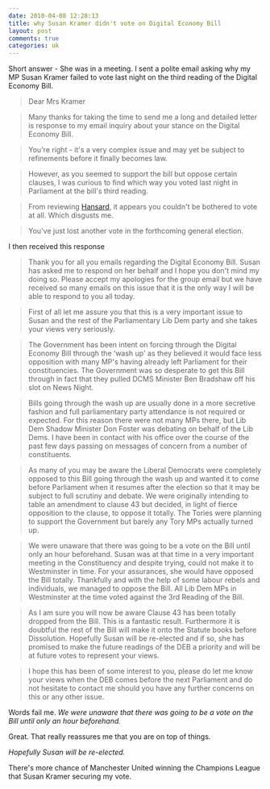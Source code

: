 ```yaml
---
date: 2010-04-08 12:28:13
title: why Susan Kramer didn't vote on Digital Economy Bill
layout: post
comments: true
categories: uk
---
```

Short answer - She was in a meeting. I sent a polite email asking why my
MP Susan Kramer failed to vote last night on the third reading of the
Digital Economy Bill.

> Dear Mrs Kramer

> Many thanks for taking the time to send me a long and detailed
> letter is response to my email inquiry about your stance on the
> Digital Economy Bill.

> You're right - it's a very complex issue and may yet be subject to
> refinements before it finally becomes law.

> However, as you seemed to support the bill but oppose certain
> clauses, I was curious to find which way you voted last night in
> Parliament at the bill's third reading.

> From reviewing
> [Hansard](http://www.publications.parliament.uk/pa/cm/cmtoday/cmdebate/32.htm),
> it appears you couldn't be bothered to vote at all. Which disgusts
> me.

> You've just lost another vote in the forthcoming general election.

I then received this response

> Thank you for all you emails regarding the Digital Economy Bill. Susan
> has asked me to respond on her behalf and I hope you don't mind my
> doing so. Please accept my apologies for the group email but we have
> received so many emails on this issue that it is the only way I will
> be able to respond to you all today.

> First of all let me assure you that this is a very important issue
> to Susan and the rest of the Parliamentary Lib Dem party and she
> takes your views very seriously.

> The Government has been intent on forcing through the Digital
> Economy Bill through the ‘wash up' as they believed it would face
> less opposition with many MP's having already left Parliament for
> their constituencies. The Government was so desperate to get this
> Bill through in fact that they pulled DCMS Minister Ben Bradshaw off
> his slot on News Night.

> Bills going through the wash up are usually done in a more secretive
> fashion and full parliamentary party attendance is not required or
> expected. For this reason there were not many MPs there, but Lib Dem
> Shadow Minister Don Foster was debating on behalf of the Lib Dems. I
> have been in contact with his office over the course of the past few
> days passing on messages of concern from a number of
> constituents.

> As many of you may be aware the Liberal Democrats were completely
> opposed to this Bill going through the wash up and wanted it to come
> before Parliament when it resumes after the election so that it may
> be subject to full scrutiny and debate. We were originally intending
> to table an amendment to clause 43 but decided, in light of fierce
> opposition to the clause, to oppose it totally. The Tories were
> planning to support the Government but barely any Tory MPs actually
> turned up.

> We were unaware that there was going to be a vote on the Bill until
> only an hour beforehand. Susan was at that time in a very important
> meeting in the Constituency and despite trying, could not make it to
> Westminster in time. For your assurances, she would have opposed the
> Bill totally. Thankfully and with the help of some labour rebels and
> individuals, we managed to oppose the Bill.  All Lib Dem MPs in
> Westminster at the time voted against the 3rd Reading of the
> Bill.

> As I am sure you will now be aware Clause 43 has been totally
> dropped from the Bill. This is a fantastic result.  Furthermore it
> is doubtful the rest of the Bill will make it onto the Statute books
> before Dissolution. Hopefully Susan will be re-elected and if so,
> she has promised to make the future readings of the DEB a priority
> and will be at future votes to represent your views.

> I hope this has been of some interest to you, please do let me know
> your views when the DEB comes before the next Parliament and do not
> hesitate to contact me should you have any further concerns on this
> or any other issue.

Words fail me. *We were unaware that there was going to be a vote on the
Bill until only an hour beforehand.*

Great. That really reassures me that you are on top of things. 

*Hopefully Susan will be re-elected.*

There's more chance of Manchester United winning the Champions League
that Susan Kramer securing my vote.
